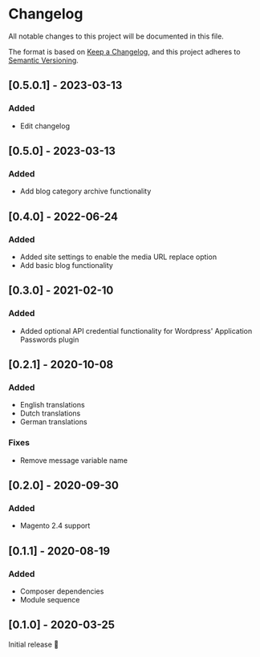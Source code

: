 # Changelog

All notable changes to this project will be documented in this file.

The format is based on [Keep a Changelog](https://keepachangelog.com/en/1.0.0/),
and this project adheres to [Semantic Versioning](https://semver.org/spec/v2.0.0.html).

## [0.5.0.1] - 2023-03-13

### Added

- Edit changelog

## [0.5.0] - 2023-03-13

### Added

- Add blog category archive functionality

## [0.4.0] - 2022-06-24

### Added

- Added site settings to enable the media URL replace option
- Add basic blog functionality

## [0.3.0] - 2021-02-10

### Added

- Added optional API credential functionality for Wordpress' Application Passwords plugin

## [0.2.1] - 2020-10-08

### Added

- English translations
- Dutch translations
- German translations

### Fixes

- Remove message variable name

## [0.2.0] - 2020-09-30

### Added

- Magento 2.4 support

## [0.1.1] - 2020-08-19

### Added

- Composer dependencies
- Module sequence

## [0.1.0] - 2020-03-25

Initial release 🎉
